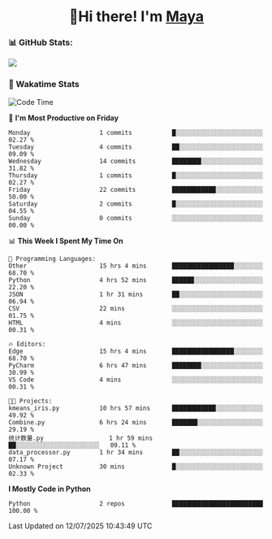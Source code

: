  <h1 align="center">👋Hi there! I'm <a href="https://liumyblog.cn">Maya</a></h1>

### 📊 GitHub Stats:
<p href="https://github.com/anuraghazra/github-readme-stats">
<img align="left" src="https://github-readme-stats.vercel.app/api?username=liumy-lay&show_icons=true&title_color=ffffff&icon_color=ffffff&text_color=ffffff&bg_color=D80835&hide_title=true" />
</p>
<br clear="left"/>

### 🚀 Wakatime Stats
<!--START_SECTION:waka-->
![Code Time](http://img.shields.io/badge/Code%20Time-204%20hrs%2011%20mins-blue)

📅 **I'm Most Productive on Friday** 

```text
Monday                   1 commits           █░░░░░░░░░░░░░░░░░░░░░░░░   02.27 % 
Tuesday                  4 commits           ██░░░░░░░░░░░░░░░░░░░░░░░   09.09 % 
Wednesday                14 commits          ████████░░░░░░░░░░░░░░░░░   31.82 % 
Thursday                 1 commits           █░░░░░░░░░░░░░░░░░░░░░░░░   02.27 % 
Friday                   22 commits          ████████████░░░░░░░░░░░░░   50.00 % 
Saturday                 2 commits           █░░░░░░░░░░░░░░░░░░░░░░░░   04.55 % 
Sunday                   0 commits           ░░░░░░░░░░░░░░░░░░░░░░░░░   00.00 % 
```


📊 **This Week I Spent My Time On** 

```text
💬 Programming Languages: 
Other                    15 hrs 4 mins       █████████████████░░░░░░░░   68.70 % 
Python                   4 hrs 52 mins       ██████░░░░░░░░░░░░░░░░░░░   22.20 % 
JSON                     1 hr 31 mins        ██░░░░░░░░░░░░░░░░░░░░░░░   06.94 % 
CSV                      22 mins             ░░░░░░░░░░░░░░░░░░░░░░░░░   01.75 % 
HTML                     4 mins              ░░░░░░░░░░░░░░░░░░░░░░░░░   00.31 % 

🔥 Editors: 
Edge                     15 hrs 4 mins       █████████████████░░░░░░░░   68.70 % 
PyCharm                  6 hrs 47 mins       ████████░░░░░░░░░░░░░░░░░   30.99 % 
VS Code                  4 mins              ░░░░░░░░░░░░░░░░░░░░░░░░░   00.31 % 

🐱‍💻 Projects: 
kmeans_iris.py           10 hrs 57 mins      ████████████░░░░░░░░░░░░░   49.92 % 
Combine.py               6 hrs 24 mins       ███████░░░░░░░░░░░░░░░░░░   29.19 % 
统计数量.py                  1 hr 59 mins        ██░░░░░░░░░░░░░░░░░░░░░░░   09.11 % 
data_processor.py        1 hr 34 mins        ██░░░░░░░░░░░░░░░░░░░░░░░   07.17 % 
Unknown Project          30 mins             █░░░░░░░░░░░░░░░░░░░░░░░░   02.33 % 
```

**I Mostly Code in Python** 

```text
Python                   2 repos             █████████████████████████   100.00 % 
```




 Last Updated on 12/07/2025 10:43:49 UTC
<!--END_SECTION:waka-->

